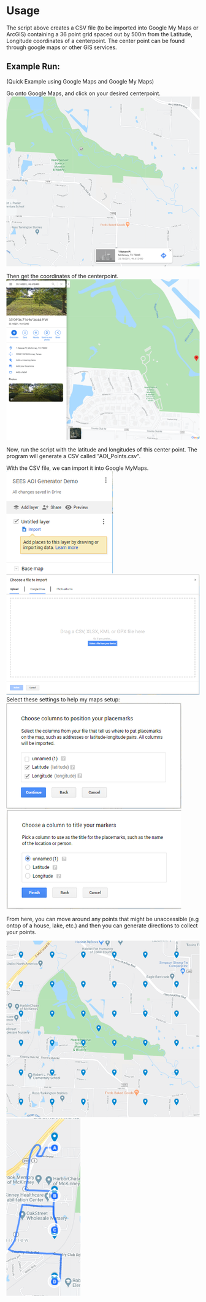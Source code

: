 # Usage

The script above creates a CSV file (to be imported into Google My Maps or ArcGIS) containing a 36 point grid spaced out by 500m from the Latitude, Longitude coordinates of a centerpoint. The center point can be found through google maps or other GIS services.

## Example Run:
(Quick Example using Google Maps and Google My Maps)  

Go onto Google Maps, and click on your desired centerpoint.  
![](https://github.com/Piphi5/Mapper-Automation-Notebook/blob/master/tutorial_images/MM_SampleCenter.PNG)

Then get the coordinates of the centerpoint.  
![](https://github.com/Piphi5/Mapper-Automation-Notebook/blob/master/tutorial_images/MM_SampleCenterCoords.PNG)

Now, run the script with the latitude and longitudes of this center point. The program will generate a CSV called "AOI_Points.csv".  


With the CSV file, we can import it into Google MyMaps.   
![](https://github.com/Piphi5/Mapper-Automation-Notebook/blob/master/tutorial_images/MM_Add.PNG)
![](https://github.com/Piphi5/Mapper-Automation-Notebook/blob/master/tutorial_images/MM_import.PNG)
Select these settings to help my maps setup:  
![](https://github.com/Piphi5/Mapper-Automation-Notebook/blob/master/tutorial_images/MM_setupColumns.PNG)
![](https://github.com/Piphi5/Mapper-Automation-Notebook/blob/master/tutorial_images/MM_title.PNG)

From here, you can move around any points that might be unaccessible (e.g ontop of a house, lake, etc.) and then you can generate directions to collect your points.

![](https://github.com/Piphi5/Mapper-Automation-Notebook/blob/master/tutorial_images/MM_finalproduct.PNG)
![](https://github.com/Piphi5/Mapper-Automation-Notebook/blob/master/tutorial_images/MM_SampleDirection.PNG)

